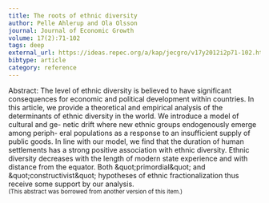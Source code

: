 ```yaml
---
title: The roots of ethnic diversity
author: Pelle Ahlerup and Ola Olsson
journal: Journal of Economic Growth
volume: 17(2):71-102
tags: deep
external_url: https://ideas.repec.org/a/kap/jecgro/v17y2012i2p71-102.html
bibtype: article
category: reference
---
```

Abstract: The level of ethnic diversity is believed to have significant consequences for economic and political development within countries. In this article, we provide a theoretical and empirical analysis of the determinants of ethnic diversity in the world. We introduce a model of cultural and ge- netic drift where new ethnic groups endogenously emerge among periph- eral populations as a response to an insufficient supply of public goods. In line with our model, we find that the duration of human settlements has a strong positive association with ethnic diversity. Ethnic diversity decreases with the length of modern state experience and with distance from the equator. Both \&quot;primordial\&quot; and \&quot;constructivist\&quot; hypotheses of ethnic fractionalization thus receive some support by our analysis.<br><small>(This abstract was borrowed from another version of this item.)</small>
